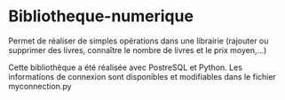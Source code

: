 # Bibliotheque-numerique
Permet de réaliser de simples opérations dans une librairie (rajouter ou supprimer des livres, connaître le nombre de livres et le prix moyen,...)

Cette bibliothèque a été réalisée avec PostreSQL et Python. Les informations de connexion sont disponibles et modifiables dans le fichier myconnection.py
